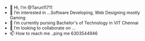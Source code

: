 - 👋 Hi, I’m @Tarun11711
- 👀 I’m interested in ...Software Developing, Web Designing mostly Gaming
- 🌱 I’m currently pursing Bachelor's of Technology in VIT Chennai
- 💞️ I’m looking to collaborate on ...
- 📫 How to reach me ..ping me 6303544946

<!---
Tarun11711/Tarun11711 is a ✨ special ✨ repository because its `README.md` (this file) appears on your GitHub profile.
You can click the Preview link to take a look at your changes.
--->
